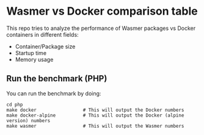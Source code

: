 # Wasmer vs Docker comparison table

This repo tries to analyze the performance of Wasmer packages vs Docker containers in different fields:

* Container/Package size
* Startup time
* Memory usage

## Run the benchmark (PHP)

You can run the benchmark by doing:

```
cd php
make docker                 # This will output the Docker numbers
make docker-alpine          # This will output the Docker (alpine version) numbers
make wasmer                 # This will output the Wasmer numbers
```
